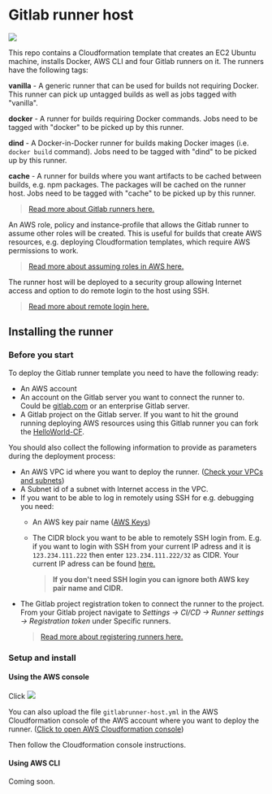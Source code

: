 # Gitlab runner host

<a href="https://console.aws.amazon.com/cloudformation/home#/stacks/new?stackName=gitlab-runner&amp;templateURL=https://s3-eu-west-1.amazonaws.com/scaniadevtools-aws-templates/gitlabrunner-host.yml" target="_blank"><img src="https://cdn.rawgit.com/buildkite/cloudformation-launch-stack-button-svg/master/launch-stack.svg"></a>


This repo contains a Cloudformation template that creates an EC2 Ubuntu machine, installs Docker, AWS CLI and four Gitlab runners on it. The runners have the following tags:

**vanilla** - A generic runner that can be used for builds not requiring Docker. This runner can pick up untagged builds as well as jobs tagged with "vanilla".

**docker** - A runner for builds requiring Docker commands. Jobs need to be tagged with "docker" to be picked up by this runner.

**dind** - A Docker-in-Docker runner for builds making Docker images (i.e. `docker build` command). Jobs need to be tagged with "dind" to be picked up by this runner.

**cache** - A runner for builds where you want artifacts to be cached between builds, e.g. npm packages. The packages will be cached on the runner host.  Jobs need to be tagged with "cache" to be picked up by this runner.

> <a href="https://docs.gitlab.com/ee/ci/runners" target="_blank">Read more about Gitlab runners here.</a>

An AWS role, policy and instance-profile that allows the Gitlab runner to assume other roles will be created. This is useful for builds that create AWS resources, e.g. deploying Cloudformation templates, which require AWS permissions to work. 
> <a href="https://docs.aws.amazon.com/STS/latest/APIReference/API_AssumeRole.html" target="_blank">Read more about assuming roles in AWS here.</a>

The runner host will be deployed to a security group allowing Internet access and option to do remote login to the host using SSH. 
> <a href="https://docs.aws.amazon.com/AWSEC2/latest/UserGuide/authorizing-access-to-an-instance.html" target="_blank">Read more about remote login here.</a>

## Installing the runner

### Before you start

To deploy the Gitlab runner template you need to have the following ready:

- An AWS account
- An  account on the Gitlab server you want to connect the runner to. Could be [gitlab.com](https://gitlab.com/) or an enterprise Gitlab server.
- A Gitlab project on the Gitlab server. If you want to hit the ground running deploying AWS resources using this Gitlab runner you can fork the <a href="https://gitlab.com/scaniadevtools/gitlab-samples/HelloWorld-CF" target="_blank">HelloWorld-CF</a>. 


You should also collect the following information to provide as parameters during the deployment process:

- An AWS VPC id where you want to deploy the runner. (<a href="https://console.aws.amazon.com/vpc" target="_blank">Check your VPCs and subnets</a>)
- A Subnet id of a subnet with Internet access in the VPC. 
- If you want to be able to log in remotely using SSH for e.g. debugging you need:
  - An AWS key pair name (<a href="https://console.aws.amazon.com/ec2/v2/home#KeyPairs:sort=keyName" target="_blank">AWS Keys</a>)

  - The CIDR block you want to be able to remotely SSH login from. E.g. if you want to login with SSH from your current IP adress and it is `123.234.111.222` then enter `123.234.111.222/32` as CIDR.
    Your current IP adress can be found <a href="http://checkip.amazonaws.com/" target="_blank">here.</a>

    > **If you don't need SSH login you can ignore both AWS key pair name and CIDR.**
- The Gitlab project registration token to connect the runner to the project.
  From your Gitlab project navigate to *Settings -> CI/CD -> Runner settings -> Registration token* under Specific runners.
  > <a href="https://docs.gitlab.com/ee/ci/runners/#registering-a-specific-runner-with-a-project-registration-token" target="_blank">Read more about registering runners here.</a> 


### Setup and install

#### Using the AWS console

Click  <a href="https://console.aws.amazon.com/cloudformation/home#/stacks/new?stackName=gitlab-runner&amp;templateURL=https://s3-eu-west-1.amazonaws.com/scaniadevtools-aws-templates/gitlabrunner-host.yml" target="_blank"><img src="https://cdn.rawgit.com/buildkite/cloudformation-launch-stack-button-svg/master/launch-stack.svg"></a> 


You can also upload the file `gitlabrunner-host.yml` in the AWS Cloudformation console of the AWS account where you want to deploy the runner. (<a href="https://eu-west-1.console.aws.amazon.com/cloudformation/home#/stacks/new" target="_blank">Click to open AWS Cloudformation console</a>)

Then follow the Cloudformation console instructions.

#### Using AWS CLI

Coming soon.